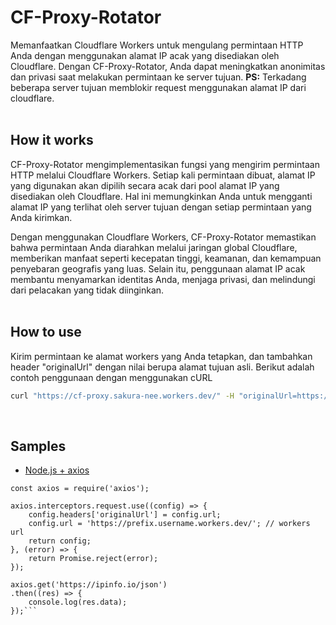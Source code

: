 # CF-Proxy-Rotator
Memanfaatkan Cloudflare Workers untuk mengulang permintaan HTTP Anda dengan menggunakan alamat IP acak yang disediakan oleh Cloudflare. Dengan CF-Proxy-Rotator, Anda dapat meningkatkan anonimitas dan privasi saat melakukan permintaan ke server tujuan.
**PS:** Terkadang beberapa server tujuan memblokir request menggunakan alamat IP dari cloudflare.
<br />
<br />

## How it works
CF-Proxy-Rotator mengimplementasikan fungsi yang mengirim permintaan HTTP melalui Cloudflare Workers. Setiap kali permintaan dibuat, alamat IP yang digunakan akan dipilih secara acak dari pool alamat IP yang disediakan oleh Cloudflare. Hal ini memungkinkan Anda untuk mengganti alamat IP yang terlihat oleh server tujuan dengan setiap permintaan yang Anda kirimkan.

Dengan menggunakan Cloudflare Workers, CF-Proxy-Rotator memastikan bahwa permintaan Anda diarahkan melalui jaringan global Cloudflare, memberikan manfaat seperti kecepatan tinggi, keamanan, dan kemampuan penyebaran geografis yang luas. Selain itu, penggunaan alamat IP acak membantu menyamarkan identitas Anda, menjaga privasi, dan melindungi dari pelacakan yang tidak diinginkan.
<br />
<br />

## How to use
Kirim permintaan ke alamat workers yang Anda tetapkan, dan tambahkan header "originalUrl" dengan nilai berupa alamat tujuan asli.
Berikut adalah contoh penggunaan dengan menggunakan cURL
```bash
curl "https://cf-proxy.sakura-nee.workers.dev/" -H "originalUrl=https://ipinfo.io/json"
```
<br />

## Samples
- [Node.js + axios](https://github.com/Sakura-nee/CF-Proxy-Rotator/blob/main/test/req.js)

```node
const axios = require('axios');

axios.interceptors.request.use((config) => {
    config.headers['originalUrl'] = config.url;
    config.url = 'https://prefix.username.workers.dev/'; // workers url
    return config;
}, (error) => {
    return Promise.reject(error);
});

axios.get('https://ipinfo.io/json')
.then((res) => {
    console.log(res.data);
});```
